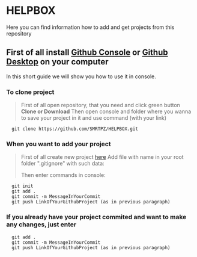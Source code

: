 # HELPBOX
Here you can find information how to add and get projects from this repository


## First of all install [Github Console](https://git-scm.com/download/win) or [Github Desktop](https://desktop.github.com/) on your computer

In this short guide we will show you how to use it in console.


### To clone project
> First of all open repository, that you need and click green button **Clone or Download**
> Then open console and folder where you wanna to save your project in it and use command (with your link)
 ```
   git clone https://github.com/SMRTPZ/HELPBOX.git 
 ```


### When you want to add your project
> First of all create new project [here](https://github.com/SMTRPZ)
> Add file with name in your root folder ".gitignore" with such data:
>> 
>> 
> Then enter commands in console:
 ```
   git init
   git add .
   git commit -m MessageInYourCommit
   git push LinkOfYourGithubProject (as in previous paragraph) 
 ```

### If you already have your project commited and want to make any changes, just enter
 ```
   git add .
   git commit -m MessageInYourCommit
   git push LinkOfYourGithubProject (as in previous paragraph) 
 ```
